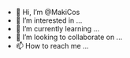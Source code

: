 - 👋 Hi, I’m @MakiCos
- 👀 I’m interested in ...
- 🌱 I’m currently learning ...
- 💞️ I’m looking to collaborate on ...
- 📫 How to reach me ...

<!---
MakiCos/MakiCos is a ✨ special ✨ repository because its `README.md` (this file) appears on your GitHub profile.
You can click the Preview link to take a look at your changes.
--->
